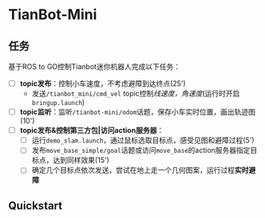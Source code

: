 # TianBot-Mini

## 任务

基于ROS to GO控制Tianbot迷你机器人完成以下任务：

* [ ] **topic发布**：控制小车速度，不考虑避障到达终点(25')
  * 发送`/tianbot_mini/cmd_vel` topic控制*线速度，角速度*(运行时开启`bringup.launch`)
* [ ] **topic监听**：监听`/tianbot-mini/odom`话题，保存小车实时位置，画出轨迹图(10')
* [ ] **topic发布&控制第三方包|访问action服务器**：
  * [ ] 运行`demo_slam.launch`，通过鼠标选取目标点，感受见图和避障过程(5')
  * [ ] 发布`move_base_simple/goal`话题或访问`move_base`的action服务器指定目标点，达到同样效果(15')
  * [ ] 确定几个目标点依次发送，尝试在地上走一个几何图案，运行过程**实时避障**

## Quickstart

